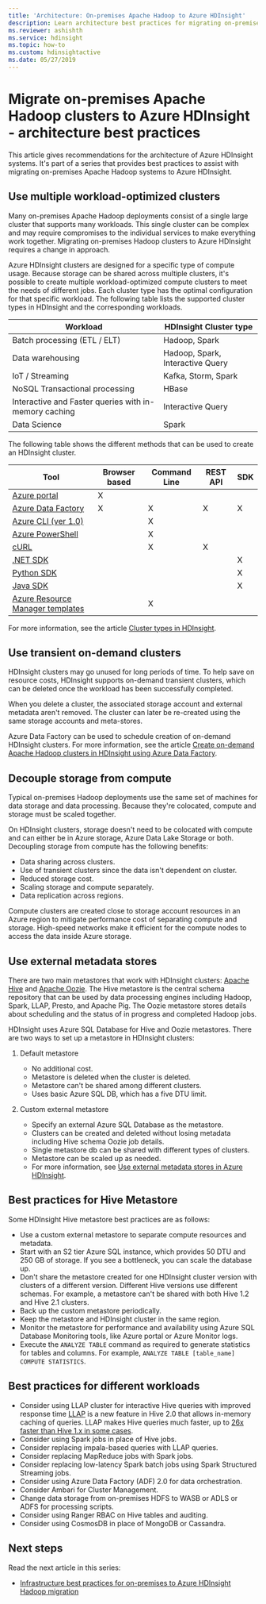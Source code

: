 ```yaml
---
title: 'Architecture: On-premises Apache Hadoop to Azure HDInsight'
description: Learn architecture best practices for migrating on-premises Hadoop clusters to Azure HDInsight.
ms.reviewer: ashishth
ms.service: hdinsight
ms.topic: how-to
ms.custom: hdinsightactive
ms.date: 05/27/2019
---
```


# Migrate on-premises Apache Hadoop clusters to Azure HDInsight - architecture best practices

This article gives recommendations for the architecture of Azure HDInsight systems. It's part of a series that provides best practices to assist with migrating on-premises Apache Hadoop systems to Azure HDInsight.

## Use multiple workload-optimized clusters

Many on-premises Apache Hadoop deployments consist of a single large cluster that supports many workloads. This single cluster can be complex and may require compromises to the individual services to make everything work together. Migrating on-premises Hadoop clusters to Azure HDInsight requires a change in approach.

Azure HDInsight clusters are designed for a specific type of compute usage. Because storage can be shared across multiple clusters, it's possible to create multiple workload-optimized compute clusters to meet the needs of different jobs. Each cluster type has the optimal configuration for that specific workload. The following table lists the supported cluster types in HDInsight and the corresponding workloads.

|Workload|HDInsight Cluster type|
|---|---|
|Batch processing (ETL / ELT)|Hadoop, Spark|
|Data warehousing|Hadoop, Spark, Interactive Query|
|IoT / Streaming|Kafka, Storm, Spark|
|NoSQL Transactional processing|HBase|
|Interactive and Faster queries with in-memory caching|Interactive Query|
|Data Science| Spark|

The following table shows the different methods that can be used to create an HDInsight cluster.

|Tool|Browser based|Command Line|REST API|SDK|
|---|---|---|---|---|
|[Azure portal](../hdinsight-hadoop-create-linux-clusters-portal.md)|X||||
|[Azure Data Factory](../hdinsight-hadoop-create-linux-clusters-adf.md)|X|X|X|X|
|[Azure CLI (ver 1.0)](../hdinsight-hadoop-create-linux-clusters-azure-cli.md)||X|||
|[Azure PowerShell](../hdinsight-hadoop-create-linux-clusters-azure-powershell.md)||X|||
|[cURL](../hdinsight-hadoop-create-linux-clusters-curl-rest.md)||X|X||
|[.NET SDK](/dotnet/api/overview/azure/hdinsight)||||X|
|[Python SDK](/python/api/overview/azure/hdinsight)||||X|
|[Java SDK](/java/api/overview/azure/hdinsight)||||X|
|[Azure Resource Manager templates](../hdinsight-hadoop-create-linux-clusters-arm-templates.md)||X|||

For more information, see the article [Cluster types in HDInsight](../hadoop/apache-hadoop-introduction.md).

## Use transient on-demand clusters

HDInsight clusters may go unused for long periods of time. To help save on resource costs, HDInsight supports on-demand transient clusters, which can be deleted once the workload has been successfully completed.

When you delete a cluster, the associated storage account and external metadata aren't removed. The cluster can later be re-created using the same storage accounts and meta-stores.

Azure Data Factory can be used to schedule creation of on-demand HDInsight clusters. For more information, see the article [Create on-demand Apache Hadoop clusters in HDInsight using Azure Data Factory](../hdinsight-hadoop-create-linux-clusters-adf.md).

## Decouple storage from compute

Typical on-premises Hadoop deployments use the same set of machines for data storage and data processing. Because they're colocated, compute and storage must be scaled together.

On HDInsight clusters, storage doesn't need to be colocated with compute and can either be in Azure storage, Azure Data Lake Storage or both. Decoupling storage from compute has the following benefits:

- Data sharing across clusters.
- Use of transient clusters since the data isn't dependent on cluster.
- Reduced storage cost.
- Scaling storage and compute separately.
- Data replication across regions.

Compute clusters are created close to storage account resources in an Azure region to mitigate performance cost of separating compute and storage. High-speed networks make it efficient for the compute nodes to access the data inside Azure storage.

## Use external metadata stores

There are two main metastores that work with HDInsight clusters: [Apache Hive](https://hive.apache.org/) and [Apache Oozie](https://oozie.apache.org/). The Hive metastore is the central schema repository that can be used by data processing engines including Hadoop, Spark, LLAP, Presto, and Apache Pig. The Oozie metastore stores details about scheduling and the status of in progress and completed Hadoop jobs.

HDInsight uses Azure SQL Database for Hive and Oozie metastores. There are two ways to set up a metastore in HDInsight clusters:

1. Default metastore

    - No additional cost.
    - Metastore is deleted when the cluster is deleted.
    - Metastore can't be shared among different clusters.
    - Uses basic Azure SQL DB, which has a five DTU limit.

1. Custom external metastore

    - Specify an external Azure SQL Database as the metastore.
    - Clusters can be created and deleted without losing metadata including Hive schema Oozie job details.
    - Single metastore db can be shared with different types of clusters.
    - Metastore can be scaled up as needed.
    - For more information, see [Use external metadata stores in Azure HDInsight](../hdinsight-use-external-metadata-stores.md).

## Best practices for Hive Metastore

Some HDInsight Hive metastore best practices are as follows:

- Use a custom external metastore to separate compute resources and metadata.
- Start with an S2 tier Azure SQL instance, which provides 50 DTU and 250 GB of storage. If you see a bottleneck, you can scale the database up.
- Don't share the metastore created for one HDInsight cluster version with clusters of a different version. Different Hive versions use different schemas. For example, a metastore can't be shared with both Hive 1.2 and Hive 2.1 clusters.
- Back up the custom metastore periodically.
- Keep the metastore and HDInsight cluster in the same region.
- Monitor the metastore for performance and availability using Azure SQL Database Monitoring tools, like Azure portal or Azure Monitor logs.
- Execute the `ANALYZE TABLE` command as required to generate statistics for tables and columns. For example, `ANALYZE TABLE [table_name] COMPUTE STATISTICS`.

## Best practices for different workloads

- Consider using LLAP cluster for interactive Hive queries with improved response time [LLAP](https://cwiki.apache.org/confluence/display/Hive/LLAP) is a new feature in Hive 2.0 that allows in-memory caching of queries. LLAP makes Hive queries much faster, up to [26x faster than Hive 1.x in some cases](https://hortonworks.com/blog/announcing-apache-hive-2-1-25x-faster-queries-much/).
- Consider using Spark jobs in place of Hive jobs.
- Consider replacing impala-based queries with LLAP queries.
- Consider replacing MapReduce jobs with Spark jobs.
- Consider replacing low-latency Spark batch jobs using Spark Structured Streaming jobs.
- Consider using Azure Data Factory (ADF) 2.0 for data orchestration.
- Consider Ambari for Cluster Management.
- Change data storage from on-premises HDFS to WASB or ADLS or ADFS for processing scripts.
- Consider using Ranger RBAC on Hive tables and auditing.
- Consider using CosmosDB in place of MongoDB or Cassandra.

## Next steps

Read the next article in this series:

- [Infrastructure best practices for on-premises to Azure HDInsight Hadoop migration](apache-hadoop-on-premises-migration-best-practices-infrastructure.md)
